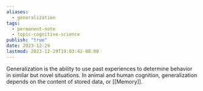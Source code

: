 ```yaml
---
aliases:
  - generalization
tags:
  - permanent-note
  - topic-cognitive-science
publish: "true"
date: 2023-12-29
lastmod: 2023-12-29T19:03:42-08:00
---
```

Generalization is the ability to use past experiences to determine behavior in similar but novel situations. In animal and human cognition, generalization depends on the content of stored data, or [[Memory]].